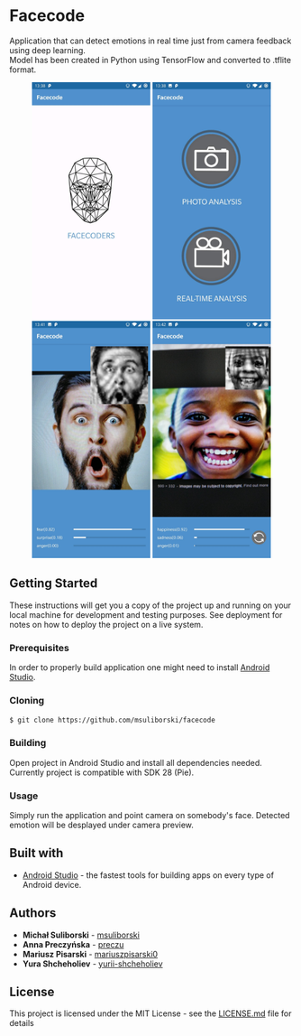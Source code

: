 # Facecode
Application that can detect emotions in real time just from camera feedback using deep learning. <br/>
Model has been created in Python using TensorFlow and converted to .tflite format.<br/>

<p align="center">
  <img width="210" src="images/1.jpg">
  <img width="210" src="images/2.jpg">
  <img width="210" src="images/3.jpg">
  <img width="210" src="images/4.jpg">
</p>

## Getting Started

These instructions will get you a copy of the project up and running on your local machine for development and testing purposes. See deployment for notes on how to deploy the project on a live system.

### Prerequisites

In order to properly build application one might need to install [Android Studio](https://developer.android.com/studio).

### Cloning

```
$ git clone https://github.com/msuliborski/facecode
```

### Building

Open project in Android Studio and install all dependencies needed. Currently project is compatible with SDK 28 (Pie).

### Usage

Simply run the application and point camera on somebody's face. Detected emotion will be desplayed under camera preview.

## Built with

* [Android Studio](https://developer.android.com/studio) - the fastest tools for building apps on every type of Android device.

## Authors

* **Michał Suliborski** - [msuliborski](https://github.com/msuliborski)
* **Anna Preczyńska** - [preczu](https://github.com/preczu)
* **Mariusz Pisarski** - [mariuszpisarski0](https://github.com/mariuszpisarski0)
* **Yura Shcheholiev** - [yurii-shcheholiev](https://github.com/yurii-shcheholiev)

## License

This project is licensed under the MIT License - see the [LICENSE.md](LICENSE.md) file for details



